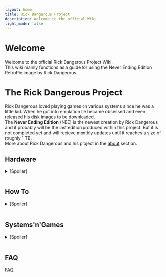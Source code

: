 ```yaml
---
layout: home
title: Rick Dangerous Project
description: Welcome to the official Wiki
light_mode: false
---
```


# Welcome

  Welcome to the official Rick Dangerous Project Wiki.   
  This wiki mainly functions as a guide for using the Never Ending Edition RetroPie image by Rick Dangerous.

# The Rick Dangerous Project

  Rick Dangerous loved playing games on various systems since he was a little kid. When he got into emulation he became obsessed and even released his disk images to be downloaded.   
  The **Never Ending Edition** (NEE) is the newest creation by Rick Dangerous and it probably will be the last edition produced within this project.
  But it is not completed yet and will recieve monthly updates until it reaches a size of roughly 1 TB.   
  More about Rick Dangerous and his project in the [about](/docs/about.md) section.

## Hardware
<details>
  <summary>[Spoiler]</summary>
</br>
  
  [NEE Recommended](/docs/hardware/hardware.md)
  
  [RickDangerous' setup](/docs/hardware/ricks_setup.md)
</details></br>

## How To

<details>
  <summary>[Spoiler]</summary>
</br>

  [How To Begin](/docs/guides/beginning.md)
  
  [How To Controller](/docs/guides/controller.md)
  
  [How To Terminal](/docs/guides/terminal.md)
  
  [How To EmulationStation](/docs/guides/emulationstation.md)
  
  [How To Games](/docs/guides/games.md)

  [How To RetroPie](/docs/guides/retropie.md)

  [How To Kodi](/docs/guides/kodi.md)
  
</details></br>

## Systems'n'Games
<details>
  <summary>[Spoiler]</summary>
</br>

  [NEE Included Systems](/docs/systems/current.md)

  [NEE Future Additions](/docs/systems/future.md)

  [NEE Featured Genres](/docs/systems/genres.md)
</details></br>

## FAQ

[FAQ](/docs/FAQ.md)
